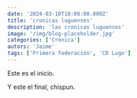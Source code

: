 ```yaml
---
date: '2024-03-10T18:00:00.000Z'
title: 'cronicas luguenses'
description: 'las cronicas luguenses'
image: '/img/blog-placeholder.jpg'
categories: ['Cronica']
autors: 'Jaime'
tags: ['Primera federación', 'CD Lugo']
---
```


Este es el inicio.

Y este el final, chispun.
